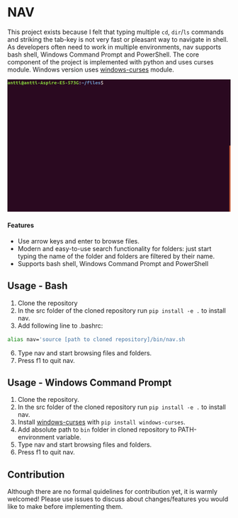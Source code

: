 

# NAV

This project exists because I felt that typing multiple `cd`, `dir`/`ls` commands and striking the tab-key is not very fast or pleasant way to navigate in shell. As developers often need to work in multiple environments, nav supports bash shell, Windows Command Prompt and PowerShell. The core component of the project is implemented with python and uses curses module. Windows version uses [windows-curses](https://github.com/zephyrproject-rtos/windows-curses) module.

![gif](doc/nav2.gif)

#### Features
- Use arrow keys and enter to browse files.
- Modern and easy-to-use search functionality for folders: just start typing the name of the folder and folders are filtered by their name.
- Supports bash shell, Windows Command Prompt and PowerShell

## Usage - Bash
1. Clone the repository
2. In the src folder of the cloned repository run `pip install -e .` to install nav.
3. Add following line to .bashrc:
```bash
alias nav='source [path to cloned repository]/bin/nav.sh
```
6. Type nav and start browsing files and folders.
7. Press f1 to quit nav.

## Usage - Windows Command Prompt

1. Clone the repository.
2. In the src folder of the cloned repository run `pip install -e .` to install nav.
3. Install [windows-curses](https://github.com/zephyrproject-rtos/windows-curses) with `pip install windows-curses`.
4. Add absolute path to `bin` folder in cloned repository to PATH-environment variable.
5. Type nav and start browsing files and folders.
6. Press f1 to quit nav.

## Contribution

Although there are no formal quidelines for contribution yet, it is warmly welcomed! Please use issues to discuss about changes/features you would like to make before implementing them.
